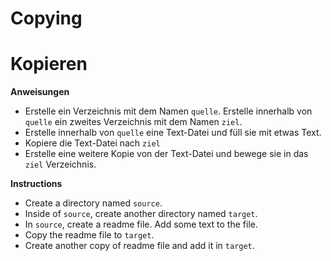 # Copying 

# Kopieren

**Anweisungen**
* Erstelle ein Verzeichnis mit dem Namen `quelle`. Erstelle innerhalb von `quelle` ein zweites Verzeichnis mit dem Namen `ziel`.
* Erstelle innerhalb von `quelle` eine Text-Datei und füll sie mit etwas Text.
* Kopiere die Text-Datei nach `ziel`
* Erstelle eine weitere Kopie von der Text-Datei und bewege sie in das `ziel` Verzeichnis.


**Instructions**
* Create a directory named `source`. 
* Inside of `source`, create another directory named `target`. 
* In `source`, create a readme file. Add some text to the file. 
* Copy the readme file to `target`. 
* Create another copy of readme file and add it in `target`.
